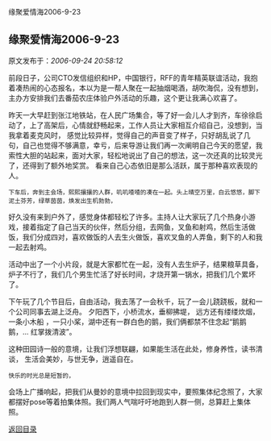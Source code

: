 缘聚爱情海2006-9-23
## 缘聚爱情海2006-9-23

 原文发布于：*2006-09-24 20:58:12*

  
前段日子，公司CTO发信组织和HP，中国银行，RFF的青年精英联谊活动，我抱着凑热闹的心态报名，本以为是一帮人聚在一起抽烟喝酒，胡吹海侃，没有想到，主办方安排我们去番茄农庄体验户外活动的乐趣，这个更让我满心欢喜了。

  
昨天一大早赶到张江地铁站，在人民广场集合，等了好一会儿人才到齐，车徐徐启动了，上了高架后，心情就舒畅起来，工作人员让大家相互介绍自己，没想到，当我拿着麦克风时， 
感觉比较异样，觉得自己的声音变了样子，只好胡乱说了几句，自己也觉得不够满意，幸亏，后来导游让我们再一次阐明自己今天的愿望，我索性大胆的站起来，面对大家，轻松地说出了自己的想法，这一次还真的比较灵光了，还得到了额外地奖赏。
看来自己心态依旧是那么活跃，属于那种喜欢表现的人。

    下车后，奔到主会场，熙熙攘攘的人群，叽叽喳喳的凑在一起。头上晴空万里，白云悠悠，脚下泥土芬芳，绿草茵茵，焕发出生机勃勃，

好久没有来到户外了，感觉身体都轻松了许多。主持人让大家玩了几个热身小游戏，接着指定了自己当天的伙伴，然后分组，去网鱼，叉鱼和射鸡，然后生活做饭，我们分成四对，喜欢做饭的人去生火做饭，喜欢叉鱼的人弄鱼，剩下的人和我一起去射鸡。

    
活动中出了一个小片段，就是大家都忙在一起，没有人去生炉子，结果粮草具备，炉子不行了，我们几个男生忙活了好长时间，才烧开第一锅水，把我们几个累坏了。

   下午玩了几个节目后，自由活动，我去荡了一会秋千，玩了一会儿跷跷板，就和一个公司同事去湖上泛舟。
夕阳西下，小桥流水，垂柳拂堤， 远方还有缕缕炊烟，一条小木船 ，一只小桨，湖中还有一群白色的鹅，我们俩都禁不住念起“鹅鹅鹅，...
红掌拨清波”。

   
这种田园诗一般的意境，让我们浮想联翩，如果能生活在此处，修身养性，读书清谈， 生活会美妙，与世无争，逍遥自在。

    快乐的时光总是短暂的，
会场上广播响起，把我们从曼妙的意境中拉回到现实中，要照集体纪念照了，大家都摆好pose等着拍集体照。我们两人气喘吁吁地跑到人群一侧，总算赶上集体照。

 

 

    

   

[返回目录](index.html)
